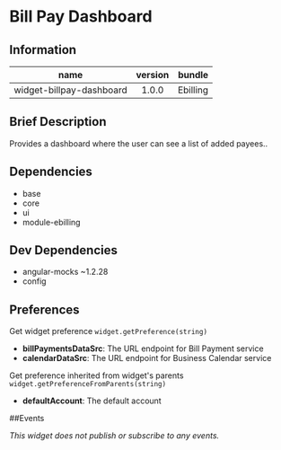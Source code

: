 # Bill Pay Dashboard

## Information

| name                 			| version           | bundle           |
| ------------------------------|:-----------------:| ----------------:|
| widget-billpay-dashboard	    | 1.0.0 			| Ebilling         |

## Brief Description

Provides a dashboard where the user can see a list of added payees..

## Dependencies

* base
* core
* ui
* module-ebilling

## Dev Dependencies

* angular-mocks ~1.2.28
* config

## Preferences

Get widget preference `widget.getPreference(string)`

* **billPaymentsDataSrc**: The URL endpoint for Bill Payment service
* **calendarDataSrc**: The URL endpoint for Business Calendar service

Get preference inherited from widget's parents `widget.getPreferenceFromParents(string)`

* **defaultAccount**: The default account

##Events

_This widget does not publish or subscribe to any events._
